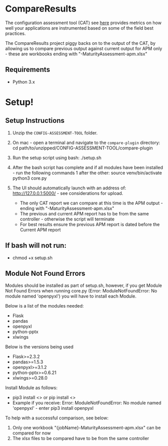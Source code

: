 # CompareResults

The configuration assessment tool (CAT) see [here](https://github.com/Appdynamics/config-assessment-tool) provides metrics on how well your applications are instrumented based on some of the field best practices.

The CompareResults project piggy backs on to the output of the CAT, by allowing us to compare previous output against current output for APM only - these are workbooks ending with "-MaturityAssessment-apm.xlsx"

## Requirements

- Python 3.x

# Setup!

## Setup Instructions

1. Unzip the `CONFIG-ASSESSMENT-TOOL` folder.

2. On mac - open a terminal and navigate to the `compare-plugin` directory:
    cd path/to/unzipped/CONFIG-ASSESSMENT-TOOL/compare-plugin

3. Run the setup script using bash:
    ./setup.sh

4. After the bash script has complete and if all modules have been installed - run the following commands 1 after the other:
    source venv/bin/activate
    python3 core.py

5. The UI should automatically launch with an address of: http://127.0.0.1:5000/ - see considerations for upload. 
    - The only CAT report we can compare at this time is the APM output - ending with "-MaturityAssessment-apm.xlsx" 
    - The previous and current APM report has to be from the same controller - otherwise the script will terminate
    - For best results ensure the previous APM report is dated before the Current APM report



## If bash will not run:

- chmod +x setup.sh

## Module Not Found Errors
Modules should be installed as part of setup.sh, however, if you get Module Not Found Errors when running core.py (Error: ModuleNotFoundError: No module named 'openpyxl') you will have to install each Module.

Below is a list of the modules needed:
- Flask
- pandas
- openpyxl
- python-pptx
- xlwings

Below is the versions being used
- Flask>=2.3.2
- pandas>=1.5.3
- openpyxl>=3.1.2
- python-pptx>=0.6.21
- xlwings>=0.28.0

Install Module as follows:
- pip3 install <<module>> or pip install <<module>>
- Example if you receive: Error: ModuleNotFoundError: No module named 'openpyxl' - enter pip3 install openpyxl 


To help with a successful comparison, see below: 
1. Only one workbook "{jobName}-MaturityAssessment-apm.xlsx" can be compared for now
2. The xlsx files to be compared have to be from the same controller 